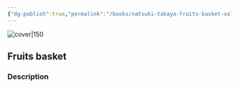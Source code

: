 ```yaml
---
{"dg-publish":true,"permalink":"/books/natsuki-takaya-fruits-basket-volume-3/","title":"\"Fruits basket\"","tags":["manga","Fantasy","romance"]}
---
```




![cover|150](http://books.google.com/books/content?id=Zbz4GgAACAAJ&printsec=frontcover&img=1&zoom=1&source=gbs_api)

## Fruits basket

### Description


```